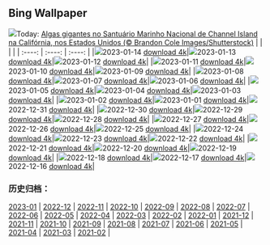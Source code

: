 ## Bing Wallpaper
![](https://global.bing.com/th?id=OHR.Pneumatocysts_PT-BR5612865719_UHD.jpg&w=1000)Today: [Algas gigantes no Santuário Marinho Nacional de Channel Island na Califórnia, nos Estados Unidos  (© Brandon Cole Images/Shutterstock)](https://global.bing.com/th?id=OHR.Pneumatocysts_PT-BR5612865719_UHD.jpg)
|      |      |      |
| :----: | :----: | :----: |
|![](https://global.bing.com/th?id=OHR.Pneumatocysts_PT-BR5612865719_UHD.jpg&pid=hp&w=384&h=216&rs=1&c=4)2023-01-14 [download 4k](https://global.bing.com/th?id=OHR.Pneumatocysts_PT-BR5612865719_UHD.jpg)|![](https://global.bing.com/th?id=OHR.RumeliHisari_PT-BR8703168873_UHD.jpg&pid=hp&w=384&h=216&rs=1&c=4)2023-01-13 [download 4k](https://global.bing.com/th?id=OHR.RumeliHisari_PT-BR8703168873_UHD.jpg)|![](https://global.bing.com/th?id=OHR.Umschreibung_PT-BR8777372761_UHD.jpg&pid=hp&w=384&h=216&rs=1&c=4)2023-01-12 [download 4k](https://global.bing.com/th?id=OHR.Umschreibung_PT-BR8777372761_UHD.jpg)|
|![](https://global.bing.com/th?id=OHR.LandartPainting_PT-BR9036618473_UHD.jpg&pid=hp&w=384&h=216&rs=1&c=4)2023-01-11 [download 4k](https://global.bing.com/th?id=OHR.LandartPainting_PT-BR9036618473_UHD.jpg)|![](https://global.bing.com/th?id=OHR.BisonWindCave_PT-BR8900405684_UHD.jpg&pid=hp&w=384&h=216&rs=1&c=4)2023-01-10 [download 4k](https://global.bing.com/th?id=OHR.BisonWindCave_PT-BR8900405684_UHD.jpg)|![](https://global.bing.com/th?id=OHR.Breckenridge_PT-BR8969793974_UHD.jpg&pid=hp&w=384&h=216&rs=1&c=4)2023-01-09 [download 4k](https://global.bing.com/th?id=OHR.Breckenridge_PT-BR8969793974_UHD.jpg)|
|![](https://global.bing.com/th?id=OHR.Mohair_PT-BR8477841787_UHD.jpg&pid=hp&w=384&h=216&rs=1&c=4)2023-01-08 [download 4k](https://global.bing.com/th?id=OHR.Mohair_PT-BR8477841787_UHD.jpg)|![](https://global.bing.com/th?id=OHR.Borovets_PT-BR8295387224_UHD.jpg&pid=hp&w=384&h=216&rs=1&c=4)2023-01-07 [download 4k](https://global.bing.com/th?id=OHR.Borovets_PT-BR8295387224_UHD.jpg)|![](https://global.bing.com/th?id=OHR.HIISSF_PT-BR8164535702_UHD.jpg&pid=hp&w=384&h=216&rs=1&c=4)2023-01-06 [download 4k](https://global.bing.com/th?id=OHR.HIISSF_PT-BR8164535702_UHD.jpg)|
|![](https://global.bing.com/th?id=OHR.Perihelion_PT-BR7931754099_UHD.jpg&pid=hp&w=384&h=216&rs=1&c=4)2023-01-05 [download 4k](https://global.bing.com/th?id=OHR.Perihelion_PT-BR7931754099_UHD.jpg)|![](https://global.bing.com/th?id=OHR.SandhillSleeping_PT-BR7648506825_UHD.jpg&pid=hp&w=384&h=216&rs=1&c=4)2023-01-04 [download 4k](https://global.bing.com/th?id=OHR.SandhillSleeping_PT-BR7648506825_UHD.jpg)|![](https://global.bing.com/th?id=OHR.HohenzollernBurg_PT-BR7442014246_UHD.jpg&pid=hp&w=384&h=216&rs=1&c=4)2023-01-03 [download 4k](https://global.bing.com/th?id=OHR.HohenzollernBurg_PT-BR7442014246_UHD.jpg)|
|![](https://global.bing.com/th?id=OHR.NorwayNYD_PT-BR6740843753_UHD.jpg&pid=hp&w=384&h=216&rs=1&c=4)2023-01-02 [download 4k](https://global.bing.com/th?id=OHR.NorwayNYD_PT-BR6740843753_UHD.jpg)|![](https://global.bing.com/th?id=OHR.SydneyNYE_PT-BR5711249068_UHD.jpg&pid=hp&w=384&h=216&rs=1&c=4)2023-01-01 [download 4k](https://global.bing.com/th?id=OHR.SydneyNYE_PT-BR5711249068_UHD.jpg)|![](https://global.bing.com/th?id=OHR.SaoSilvestre_PT-BR8562839549_UHD.jpg&pid=hp&w=384&h=216&rs=1&c=4)2022-12-31 [download 4k](https://global.bing.com/th?id=OHR.SaoSilvestre_PT-BR8562839549_UHD.jpg)|
|![](https://global.bing.com/th?id=OHR.ButterflyEffect_PT-BR1686758245_UHD.jpg&pid=hp&w=384&h=216&rs=1&c=4)2022-12-30 [download 4k](https://global.bing.com/th?id=OHR.ButterflyEffect_PT-BR1686758245_UHD.jpg)|![](https://global.bing.com/th?id=OHR.ChiesaBianca_PT-BR1755788617_UHD.jpg&pid=hp&w=384&h=216&rs=1&c=4)2022-12-29 [download 4k](https://global.bing.com/th?id=OHR.ChiesaBianca_PT-BR1755788617_UHD.jpg)|![](https://global.bing.com/th?id=OHR.BlueLagoon_PT-BR1815456575_UHD.jpg&pid=hp&w=384&h=216&rs=1&c=4)2022-12-28 [download 4k](https://global.bing.com/th?id=OHR.BlueLagoon_PT-BR1815456575_UHD.jpg)|
|![](https://global.bing.com/th?id=OHR.BeverleyWestwood_PT-BR1880349839_UHD.jpg&pid=hp&w=384&h=216&rs=1&c=4)2022-12-27 [download 4k](https://global.bing.com/th?id=OHR.BeverleyWestwood_PT-BR1880349839_UHD.jpg)|![](https://global.bing.com/th?id=OHR.ChristmasSouvenir_PT-BR1975896502_UHD.jpg&pid=hp&w=384&h=216&rs=1&c=4)2022-12-26 [download 4k](https://global.bing.com/th?id=OHR.ChristmasSouvenir_PT-BR1975896502_UHD.jpg)|![](https://global.bing.com/th?id=OHR.AmalgaTree_PT-BR2052946290_UHD.jpg&pid=hp&w=384&h=216&rs=1&c=4)2022-12-25 [download 4k](https://global.bing.com/th?id=OHR.AmalgaTree_PT-BR2052946290_UHD.jpg)|
|![](https://global.bing.com/th?id=OHR.GentooGrievances_PT-BR2134800834_UHD.jpg&pid=hp&w=384&h=216&rs=1&c=4)2022-12-24 [download 4k](https://global.bing.com/th?id=OHR.GentooGrievances_PT-BR2134800834_UHD.jpg)|![](https://global.bing.com/th?id=OHR.TreeGaleriesLafayette_PT-BR2224523829_UHD.jpg&pid=hp&w=384&h=216&rs=1&c=4)2022-12-23 [download 4k](https://global.bing.com/th?id=OHR.TreeGaleriesLafayette_PT-BR2224523829_UHD.jpg)|![](https://global.bing.com/th?id=OHR.SolarHalo_PT-BR2323112122_UHD.jpg&pid=hp&w=384&h=216&rs=1&c=4)2022-12-22 [download 4k](https://global.bing.com/th?id=OHR.SolarHalo_PT-BR2323112122_UHD.jpg)|
|![](https://global.bing.com/th?id=OHR.PalaceBelvedere_PT-BR2452318549_UHD.jpg&pid=hp&w=384&h=216&rs=1&c=4)2022-12-21 [download 4k](https://global.bing.com/th?id=OHR.PalaceBelvedere_PT-BR2452318549_UHD.jpg)|![](https://global.bing.com/th?id=OHR.WinterberryBush_PT-BR2594733429_UHD.jpg&pid=hp&w=384&h=216&rs=1&c=4)2022-12-20 [download 4k](https://global.bing.com/th?id=OHR.WinterberryBush_PT-BR2594733429_UHD.jpg)|![](https://global.bing.com/th?id=OHR.SouthBeach_PT-BR2709722523_UHD.jpg&pid=hp&w=384&h=216&rs=1&c=4)2022-12-19 [download 4k](https://global.bing.com/th?id=OHR.SouthBeach_PT-BR2709722523_UHD.jpg)|
|![](https://global.bing.com/th?id=OHR.GlacierGoats_PT-BR0215576516_UHD.jpg&pid=hp&w=384&h=216&rs=1&c=4)2022-12-18 [download 4k](https://global.bing.com/th?id=OHR.GlacierGoats_PT-BR0215576516_UHD.jpg)|![](https://global.bing.com/th?id=OHR.FernandoNoronha_PT-BR7523185583_UHD.jpg&pid=hp&w=384&h=216&rs=1&c=4)2022-12-17 [download 4k](https://global.bing.com/th?id=OHR.FernandoNoronha_PT-BR7523185583_UHD.jpg)|![](https://global.bing.com/th?id=OHR.OscarNiemeyer_PT-BR5346400510_UHD.jpg&pid=hp&w=384&h=216&rs=1&c=4)2022-12-16 [download 4k](https://global.bing.com/th?id=OHR.OscarNiemeyer_PT-BR5346400510_UHD.jpg)|

### 历史归档：
[2023-01](https://github.com/niumoo/bing-wallpaper/tree/main/picture/2023-01/) | [2022-12](https://github.com/niumoo/bing-wallpaper/tree/main/picture/2022-12/) | [2022-11](https://github.com/niumoo/bing-wallpaper/tree/main/picture/2022-11/) | [2022-10](https://github.com/niumoo/bing-wallpaper/tree/main/picture/2022-10/) | [2022-09](https://github.com/niumoo/bing-wallpaper/tree/main/picture/2022-09/) | [2022-08](https://github.com/niumoo/bing-wallpaper/tree/main/picture/2022-08/) | [2022-07](https://github.com/niumoo/bing-wallpaper/tree/main/picture/2022-07/) | [2022-06](https://github.com/niumoo/bing-wallpaper/tree/main/picture/2022-06/) | 
[2022-05](https://github.com/niumoo/bing-wallpaper/tree/main/picture/2022-05/) | [2022-04](https://github.com/niumoo/bing-wallpaper/tree/main/picture/2022-04/) | [2022-03](https://github.com/niumoo/bing-wallpaper/tree/main/picture/2022-03/) | [2022-02](https://github.com/niumoo/bing-wallpaper/tree/main/picture/2022-02/) | [2022-01](https://github.com/niumoo/bing-wallpaper/tree/main/picture/2022-01/) | [2021-12](https://github.com/niumoo/bing-wallpaper/tree/main/picture/2021-12/) | [2021-11](https://github.com/niumoo/bing-wallpaper/tree/main/picture/2021-11/) | [2021-10](https://github.com/niumoo/bing-wallpaper/tree/main/picture/2021-10/) | 
[2021-09](https://github.com/niumoo/bing-wallpaper/tree/main/picture/2021-09/) | [2021-08](https://github.com/niumoo/bing-wallpaper/tree/main/picture/2021-08/) | [2021-07](https://github.com/niumoo/bing-wallpaper/tree/main/picture/2021-07/) | [2021-06](https://github.com/niumoo/bing-wallpaper/tree/main/picture/2021-06/) | [2021-05](https://github.com/niumoo/bing-wallpaper/tree/main/picture/2021-05/) | [2021-04](https://github.com/niumoo/bing-wallpaper/tree/main/picture/2021-04/) | [2021-03](https://github.com/niumoo/bing-wallpaper/tree/main/picture/2021-03/) | [2021-02](https://github.com/niumoo/bing-wallpaper/tree/main/picture/2021-02/) | 
